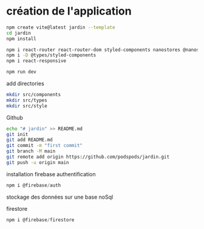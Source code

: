 # création de l'application

```bash
npm create vite@latest jardin --template
cd jardin
npm install

npm i react-router react-router-dom styled-components nanostores @nanostores/react
npm i -D @types/styled-components
npm i react-responsive

npm run dev
```

add directories

```bash
mkdir src/components
mkdir src/types
mkdir src/style
```

Github

```bash
echo "# jardin" >> README.md
git init
git add README.md
git commit -m "first commit"
git branch -M main
git remote add origin https://github.com/podspods/jardin.git
git push -u origin main
```

installation firebase authentification

```js
npm i @firebase/auth
```

stockage des données sur une base noSql

firestore

```js
npm i @firebase/firestore
```
